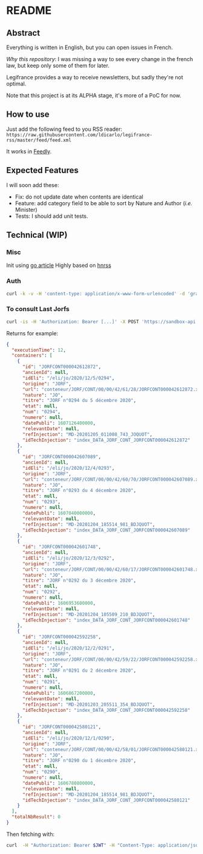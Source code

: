 # README

## Abstract

Everything is written in English, but you can open issues in French.

_Why this repository_: I was missing a way to see every change in the french law, but keep only some of them for later.

Legifrance provides a way to receive newsletters, but sadly they're not optimal.

Note that this project is at its ALPHA stage, it's more of a PoC for now.

## How to use

Just add the following feed to you RSS reader: `https://raw.githubusercontent.com/ldicarlo/legifrance-rss/master/feed/feed.xml`

It works in [Feedly](https://feedly.com).

## Expected Features

I will soon add these:

- Fix: do not update date when contents are identical
- Feature: add category field to be able to sort by Nature and Author (_i.e._ Minister)
- Tests: I should add unit tests.

## Technical (WIP)

### Misc

Init using [go article](https://blog.golang.org/using-go-modules)
Highly based on [hnrss](https://github.com/hnrss)

### Auth

```bash
curl -k -v -H 'content-type: application/x-www-form-urlencoded' -d 'grant_type=client_credentials&client_id=CLIENT_ID&client_secret=CLIENT_SECRET&scope=openid'-X POST 'https://oauth.aife.economie.gouv.fr/api/oauth/token/api/oauth/token'
```

### To consult Last Jorfs

```bash
curl -is -H 'Authorization: Bearer [...]' -X POST 'https://sandbox-api.aife.economie.gouv.fr/dila/legifrance-beta/lf-engine-app/consult/lastNJo' -d '{"nbElement":5}'
```

Returns for example:

```json
{
  "executionTime": 12,
  "containers": [
    {
      "id": "JORFCONT000042612872",
      "ancienId": null,
      "idEli": "/eli/jo/2020/12/5/0294",
      "origine": "JORF",
      "url": "conteneur/JORF/CONT/00/00/42/61/28/JORFCONT000042612872.xml",
      "nature": "JO",
      "titre": "JORF n°0294 du 5 décembre 2020",
      "etat": null,
      "num": "0294",
      "numero": null,
      "datePubli": 1607126400000,
      "relevantDate": null,
      "refInjection": "MD-20201205_011008_743_JOQUOT",
      "idTechInjection": "index_DATA_JORF_CONT_JORFCONT000042612872"
    },
    {
      "id": "JORFCONT000042607089",
      "ancienId": null,
      "idEli": "/eli/jo/2020/12/4/0293",
      "origine": "JORF",
      "url": "conteneur/JORF/CONT/00/00/42/60/70/JORFCONT000042607089.xml",
      "nature": "JO",
      "titre": "JORF n°0293 du 4 décembre 2020",
      "etat": null,
      "num": "0293",
      "numero": null,
      "datePubli": 1607040000000,
      "relevantDate": null,
      "refInjection": "MD-20201204_185514_981_BDJQUOT",
      "idTechInjection": "index_DATA_JORF_CONT_JORFCONT000042607089"
    },
    {
      "id": "JORFCONT000042601748",
      "ancienId": null,
      "idEli": "/eli/jo/2020/12/3/0292",
      "origine": "JORF",
      "url": "conteneur/JORF/CONT/00/00/42/60/17/JORFCONT000042601748.xml",
      "nature": "JO",
      "titre": "JORF n°0292 du 3 décembre 2020",
      "etat": null,
      "num": "0292",
      "numero": null,
      "datePubli": 1606953600000,
      "relevantDate": null,
      "refInjection": "MD-20201204_105509_210_BDJQUOT",
      "idTechInjection": "index_DATA_JORF_CONT_JORFCONT000042601748"
    },
    {
      "id": "JORFCONT000042592258",
      "ancienId": null,
      "idEli": "/eli/jo/2020/12/2/0291",
      "origine": "JORF",
      "url": "conteneur/JORF/CONT/00/00/42/59/22/JORFCONT000042592258.xml",
      "nature": "JO",
      "titre": "JORF n°0291 du 2 décembre 2020",
      "etat": null,
      "num": "0291",
      "numero": null,
      "datePubli": 1606867200000,
      "relevantDate": null,
      "refInjection": "MD-20201203_205511_354_BDJQUOT",
      "idTechInjection": "index_DATA_JORF_CONT_JORFCONT000042592258"
    },
    {
      "id": "JORFCONT000042580121",
      "ancienId": null,
      "idEli": "/eli/jo/2020/12/1/0290",
      "origine": "JORF",
      "url": "conteneur/JORF/CONT/00/00/42/58/01/JORFCONT000042580121.xml",
      "nature": "JO",
      "titre": "JORF n°0290 du 1 décembre 2020",
      "etat": null,
      "num": "0290",
      "numero": null,
      "datePubli": 1606780800000,
      "relevantDate": null,
      "refInjection": "MD-20201204_185514_981_BDJQUOT",
      "idTechInjection": "index_DATA_JORF_CONT_JORFCONT000042580121"
    }
  ],
  "totalNbResult": 0
}

```

Then fetching with:

```bash
curl  -H "Authorization: Bearer $JWT" -H "Content-Type: application/json" -X POST 'https://api.aife.economie.gouv.fr/dila/legifrance-beta/lf-engine-app/consult/jorfCont' -d '{"textCid":"JORFCONT000042580121"}' -w '\n' | jq
```
